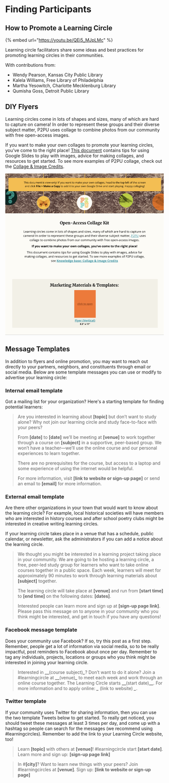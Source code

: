 # Finding Participants

## How to Promote a Learning Circle

{% embed url="https://youtu.be/QEi5_MJpLMc" %}

Learning circle facilitators share some ideas and best practices for promoting learning circles in their communities.

With contributions from:

* Wendy Pearson, Kansas City Public Library
* Kalela Williams, Free Library of Philadelphia
* Martha Yesowitch, Charlotte Mecklenburg Library
* Qumisha Goss, Detroit Public Library

## DIY Flyers

Learning circles come in lots of shapes and sizes, many of which are hard to capture on camera! In order to represent these groups and their diverse subject matter, P2PU uses collage to combine photos from our community with free open-access images.&#x20;

If you want to make your own collages to promote your learning circles, you’ve come to the right place! [This document](https://docs.google.com/presentation/d/1\_-Xl0TcniaRjYuK7E8JFMekrMDM3\_TLfBHAj6x61AMY/edit#slide=id.p) contains tips for using Google Slides to play with images, advice for making collages, and resources to get started. To see more examples of P2PU collage, check out the [Collage & Image Credits](https://docs.p2pu.org/tools-and-resources/collage-and-image-credits).

![P2PU's DIY collage template (click to edit)](<../.gitbook/assets/Open Access Collage Kit (1).png>)

## Message Templates

In addition to flyers and online promotion, you may want to reach out directly to your partners, neighbors, and constituents through email or social media. Below are some template messages you can use or modify to advertise your learning circle:

### **Internal email template**

Got a mailing list for your organization? Here's a starting template for finding potential learners:

> Are you interested in learning about **\[topic]** but don’t want to study alone? Why not join our learning circle and study face-to-face with your peers?
>
> From **\[date]** to **\[date]** we’ll be meeting at **\[venue]** to work together through a course on **\[subject]** in a supportive, peer-based group. We won’t have a teacher—we’ll use the online course and our personal experiences to learn together.
>
> There are no prerequisites for the course, but access to a laptop and some experience of using the internet would be helpful.
>
> For more information, visit **\[link to website or sign-up page]** or send an email to **\[email]** for more information.

### **External email template**

Are there other organizations in your town that would want to know about the learning circle? For example, local historical societies will have members who are interested in history courses and after school poetry clubs might be interested in creative writing learning circles.&#x20;

If your learning circle takes place in a venue that has a schedule, public calendar, or newsletter, ask the administrators if you can add a notice about the learning circle.

> We thought you might be interested in a learning project taking place in your community. We are going to be hosting a learning circle, a free, peer-led study group for learners who want to take online courses together in a public space. Each week, learners will meet for approximately 90 minutes to work through learning materials about **\[subject]** together.
>
> The learning circle will take place at **\[venue]** and run from **\[start time]** to **\[end time]** on the following dates: **\[dates]**.
>
> Interested people can learn more and sign up at **\[sign-up page link]**. Please pass this message on to anyone in your community who you think might be interested, and get in touch if you have any questions!

### **Facebook message template**

Does your community use Facebook? If so, try this post as a first step. Remember, people get a lot of information via social media, so to be really impactful, post reminders to Facebook about once per day. Remember to tag any individuals, projects, locations or groups who you think might be interested in joining your learning circle.

> Interested in **\_\_**(course subject)_**\_**_? Don’t want to do it alone? Join a #learningcircle at **\_\_**(venue)_**\_**_ to meet each week and work through an online course together. The Learning Circle starts **\_\_**(start date)**\_\_**. For more information and to apply online: _**\_**_ (link to website) _**\_**_.

### Twitter template

If your community uses Twitter for sharing information, then you can use the two template Tweets below to get started. To really get noticed, you should tweet these messages at least 3 times per day, and come up with a hashtag so people can search for the messages (we recommend using #learningcircles). Remember to add the link to your Learning Circle website, too!

> Learn **\[topic]** with others at **\[venue]**! #learningcircle start **\[start date]**. Learn more and sign up: **\[sign-up page link]**

> In #**\[city]**? Want to learn new things with your peers? Join #learningcircles at **\[venue]**. Sign up: **\[link to website or sign-up page]**
